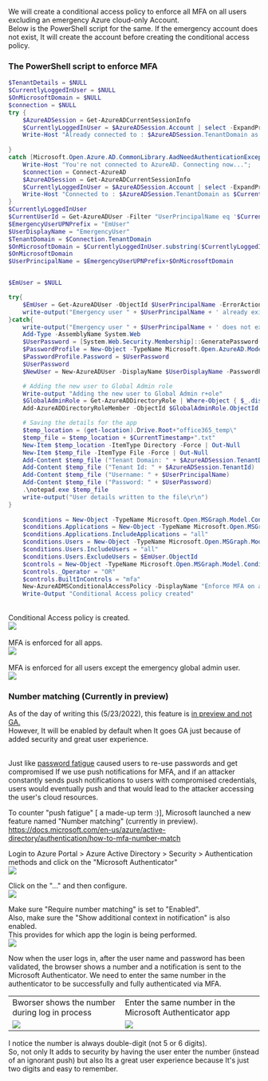We will create a conditional access policy to enforce all MFA on all users excluding an emergency Azure cloud-only Account. <br>
Below is the PowerShell script for the same.
If the emergency account does not exist, It will create the account before creating the conditional access policy. <br>

### The PowerShell script to enforce MFA <br>

```powershell
$TenantDetails = $NULL
$CurrentlyLoggedInUser = $NULL
$OnMicrosoftDomain = $NULL
$connection = $NULL
try { 
	$AzureADSession = Get-AzureADCurrentSessionInfo
	$CurrentlyLoggedInUser = $AzureADSession.Account | select -ExpandProperty Id
	Write-Host "Already connected to : $AzureADSession.TenantDomain as $CurrentlyLoggedInUser"
	
} 
catch [Microsoft.Open.Azure.AD.CommonLibrary.AadNeedAuthenticationException] { 
	Write-Host "You're not connected to AzureAD. Connecting now..."; 
	$connection = Connect-AzureAD
	$AzureADSession = Get-AzureADCurrentSessionInfo
	$CurrentlyLoggedInUser = $AzureADSession.Account | select -ExpandProperty Id
	Write-Host "Connected to : $AzureADSession.TenantDomain as $CurrentlyLoggedInUser"
}
$CurrentlyLoggedInUser
$CurrentUserId = Get-AzureADUser -Filter "UserPrincipalName eq '$CurrentlyLoggedInUser'" | select -ExpandProperty ObjectId
$EmergencyUserUPNPrefix = "EmUser"
$UserDisplayName = "EmergencyUser"
$TenantDomain = $Connection.TenantDomain
$OnMicrosoftDomain = $CurrentlyLoggedInUser.substring($CurrentlyLoggedInUser.IndexOf('@'))
$OnMicrosoftDomain
$UserPrincipalName = $EmergencyUserUPNPrefix+$OnMicrosoftDomain


$EmUser = $NULL

try{
	$EmUser = Get-AzureADUser -ObjectId $UserPrincipalName -ErrorAction silentlycontinue
	write-output("Emergency user " + $UserPrincipalName + ' already exists.')
}catch{
	write-output("Emergency user " + $UserPrincipalName + ' does not exist. Creating now..')
	Add-Type -AssemblyName System.Web
	$UserPassword = [System.Web.Security.Membership]::GeneratePassword(32,2)
	$PasswordProfile = New-Object -TypeName Microsoft.Open.AzureAD.Model.PasswordProfile
	$PasswordProfile.Password = $UserPassword
	$UserPassword
	$NewUser = New-AzureADUser -DisplayName $UserDisplayName -PasswordProfile $PasswordProfile -AccountEnabled $true -UserPrincipalName $UserPrincipalName -MailNickName "EmUser"

	# Adding the new user to Global Admin role
	Write-output "Adding the new user to Global Admin r+ole"
	$GlobalAdminRole = Get-AzureADDirectoryRole | Where-Object { $_.displayName -eq  "Global Administrator"} 
	Add-AzureADDirectoryRoleMember -ObjectId $GlobalAdminRole.ObjectId -RefObjectId $NewUser.ObjectId 

	# Saving the details for the app
	$temp_location = (get-location).Drive.Root+"office365_temp\"
	$temp_file = $temp_location + $CurrentTimestamp+".txt"
	New-Item $temp_location -ItemType Directory -Force | Out-Null
	New-Item $temp_file -ItemType File -Force | Out-Null
	Add-Content $temp_file ("Tenant Domain: " + $AzureADSession.TenantDomain)
	Add-Content $temp_file ("Tenant Id: " + $AzureADSession.TenantId)
	Add-Content $temp_file ("Username: " + $UserPrincipalName)
	Add-Content $temp_file ("Password: " + $UserPassword)
	.\notepad.exe $temp_file
	write-output("User details written to the file\r\n")
}
	
	$conditions = New-Object -TypeName Microsoft.Open.MSGraph.Model.ConditionalAccessConditionSet
	$conditions.Applications = New-Object -TypeName Microsoft.Open.MSGraph.Model.ConditionalAccessApplicationCondition
	$conditions.Applications.IncludeApplications = "all"
	$conditions.Users = New-Object -TypeName Microsoft.Open.MSGraph.Model.ConditionalAccessUserCondition
	$conditions.Users.IncludeUsers = "all"
	$conditions.Users.ExcludeUsers = $EmUser.ObjectId
	$controls = New-Object -TypeName Microsoft.Open.MSGraph.Model.ConditionalAccessGrantControls
	$controls._Operator = "OR"
	$controls.BuiltInControls = "mfa"
	New-AzureADMSConditionalAccessPolicy -DisplayName "Enforce MFA on all users" -State "Enabled" -Conditions $conditions -GrantControls $controls
	Write-Output "Conditional Access policy created"
```
<br>
Conditional Access policy is created.<br>
<img src="../../../images/o365security/implement-mfa-01.png"></img><br>

<br>
MFA is enforced for all apps.<br>
<img src="../../../images/o365security/implement-mfa-03.png"></img><br>

<br>
MFA is enforced for all users except the emergency global admin user.<br>
<img src="../../../images/o365security/implement-mfa-02.png"></img><br>

### Number matching (Currently in preview)
As of the day of writing this (5/23/2022), this feature is <a href="https://docs.microsoft.com/en-us/azure/active-directory/authentication/how-to-mfa-number-match">in preview and not GA.</a><br>
However, It will be enabled by default when It goes GA just because of added security and great user experience.<br>

<br>
Just like <a href="https://en.wikipedia.org/wiki/Password_fatigue">password fatigue</a> caused users to re-use passwords and get compromised If we use push notifications for MFA, and if an attacker constantly sends push notifications to users with compromised credentials, users would eventually push and that would lead to the attacker accessing the user's cloud resources. <br>

To counter "push fatigue" [ a made-up term :)], Microsoft launched a new feature named "Number matching" (currently in preview). <br>
<a href="https://docs.microsoft.com/en-us/azure/active-directory/authentication/how-to-mfa-number-match">https://docs.microsoft.com/en-us/azure/active-directory/authentication/how-to-mfa-number-match</a><br>

Login to Azure Portal > Azure Active Directory > Security > Authentication methods and click on the "Microsoft Authenticator" <br>
<img src="../../../images/o365security/implement-mfa-04.png"></img><br>

Click on the "..." and then configure. <br>
<img src="../../../images/o365security/implement-mfa-05.png"></img><br>

Make sure "Require number matching" is set to "Enabled". <br>
Also, make sure the "Show additional context in notification" is also enabled. <br> This provides for which app the login is being performed. <br>
<img src="../../../images/o365security/implement-mfa-06.png"></img><br>

Now when the user logs in, after the user name and password has been validated, the browser shows a number and a notification is sent to the Microsoft Authenticator. We need to enter the same number in the authenticator to be successfully and fully authenticated via MFA.<br>

<table>
	<tr>
		<td>Bworser shows the number during log in process</td>
		<td>Enter the same number in the Microsoft Authenticator app</td>
	</tr>
	<tr>
		<td><img src="../../../images/o365security/implement-mfa-07.png"></img></td>
		<td><img src="../../../images/o365security/implement-mfa-08.png"></img></td>
	</tr>
</table>

I notice the number is always double-digit (not 5 or 6 digits).<br>
So, not only It adds to security by having the user enter the number (instead of an ignorant push) but also Its a great user experience because It's just two digits and easy to remember.